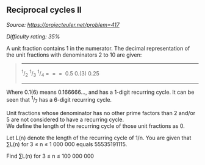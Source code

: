 Reciprocal cycles II
--------------------

*Source: https://projecteuler.net/problem=417*


*Difficulty rating: 35%*

A unit fraction contains 1 in the numerator. The decimal representation
of the unit fractions with denominators 2 to 10 are given:

>   ------------------------ ------------------------ ------------------------
>   <sup>1</sup>/<sub>2</sub>                  <sup>1</sup>/<sub>3</sub>                  <sup>1</sup>/<sub>4</sub>
>   =                        =                        = 
>   0.5                      0.(3)                    0.25
>   ------------------------ ------------------------ ------------------------
>
Where 0.1(6) means 0.166666..., and has a 1-digit recurring cycle. It
can be seen that <sup>1</sup>/<sub>7</sub> has a 6-digit recurring cycle.

Unit fractions whose denominator has no other prime factors than 2
and/or 5 are not considered to have a recurring cycle.\
 We define the length of the recurring cycle of those unit fractions as
0.

Let L(n) denote the length of the recurring cycle of 1/n. You are given
that ∑L(n) for 3 ≤ n ≤ 1 000 000 equals 55535191115.

Find ∑L(n) for 3 ≤ n ≤ 100 000 000
